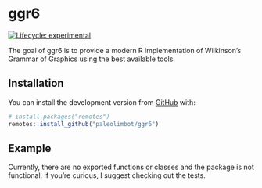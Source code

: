
<!-- README.md is generated from README.Rmd. Please edit that file -->

# ggr6

<!-- badges: start -->

[![Lifecycle:
experimental](https://img.shields.io/badge/lifecycle-experimental-orange.svg)](https://www.tidyverse.org/lifecycle/#experimental)
<!-- badges: end -->

The goal of ggr6 is to provide a modern R implementation of Wilkinson’s
Grammar of Graphics using the best available tools.

## Installation

You can install the development version from
[GitHub](https://github.com/) with:

``` r
# install.packages("remotes")
remotes::install_github("paleolimbot/ggr6")
```

## Example

Currently, there are no exported functions or classes and the package is
not functional. If you’re curious, I suggest checking out the tests.
